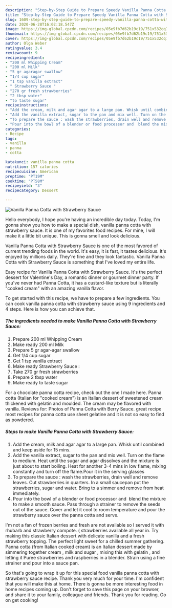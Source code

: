 ```yaml
---
description: "Step-by-Step Guide to Prepare Speedy Vanilla Panna Cotta with Strawberry Sauce"
title: "Step-by-Step Guide to Prepare Speedy Vanilla Panna Cotta with Strawberry Sauce"
slug: 1609-step-by-step-guide-to-prepare-speedy-vanilla-panna-cotta-with-strawberry-sauce
date: 2020-06-28T16:02:18.547Z
image: https://img-global.cpcdn.com/recipes/05e9fb7d62b19c19/751x532cq70/vanilla-panna-cotta-with-strawberry-sauce-recipe-main-photo.jpg
thumbnail: https://img-global.cpcdn.com/recipes/05e9fb7d62b19c19/751x532cq70/vanilla-panna-cotta-with-strawberry-sauce-recipe-main-photo.jpg
cover: https://img-global.cpcdn.com/recipes/05e9fb7d62b19c19/751x532cq70/vanilla-panna-cotta-with-strawberry-sauce-recipe-main-photo.jpg
author: Olga Weber
ratingvalue: 3.4
reviewcount: 9
recipeingredient:
- "200 ml Whipping Cream"
- "200 ml Milk"
- "5 gr agaragar swallow"
- "1/4 cup sugar"
- "1 tsp vanilla extract"
- " Strawberry Sauce "
- "270 gr fresh strawberries"
- "2 tbsp water"
- "to taste sugar"
recipeinstructions:
- "Add the cream, milk and agar agar to a large pan. Whisk until combined and keep aside for 15 mins."
- "Add the vanilla extract, sugar to the pan and mix well. Turn on the flame to medium. Heat until the sugar and agar dissolves and the mixture is just about to start boiling. Heat for another 3-4 mins in low flame, mixing constantly and turn off the flame.Pour it in the serving glasses"
- "To prepare the sauce : wash the strawberries, drain well and remove leaves. Cut strawberries in quarters. In a small saucepan put the strawberries, sugar and water. Bring to a simmer and remove from heat immediately."
- "Pour into the bowl of a blender or food processor and  blend the mixture to make a smooth sauce. Pass through a strainer to remove the seeds out of the sauce. Cover and let it cool to room temperature and pour the strawberry sauce over the panna cotta and serve."
categories:
- Recipe
tags:
- vanilla
- panna
- cotta

katakunci: vanilla panna cotta 
nutrition: 157 calories
recipecuisine: American
preptime: "PT19M"
cooktime: "PT58M"
recipeyield: "3"
recipecategory: Dessert

---
```



![Vanilla Panna Cotta with Strawberry Sauce](https://img-global.cpcdn.com/recipes/05e9fb7d62b19c19/751x532cq70/vanilla-panna-cotta-with-strawberry-sauce-recipe-main-photo.jpg)

Hello everybody, I hope you're having an incredible day today. Today, I'm gonna show you how to make a special dish, vanilla panna cotta with strawberry sauce. It is one of my favorites food recipes. For mine, I will make it a little bit unique. This is gonna smell and look delicious.

Vanilla Panna Cotta with Strawberry Sauce is one of the most favored of current trending foods in the world. It's easy, it is fast, it tastes delicious. It's enjoyed by millions daily. They're fine and they look fantastic. Vanilla Panna Cotta with Strawberry Sauce is something that I've loved my entire life.

Easy recipe for Vanilla Panna Cotta with Strawberry Sauce. It&#39;s the perfect dessert for Valentine&#39;s Day, a romantic dinner or gourmet dinner party. If you&#39;ve never had Panna Cotta, it has a custard-like texture but is literally &#34;cooked cream&#34; with an amazing vanilla flavor.


To get started with this recipe, we have to prepare a few ingredients. You can cook vanilla panna cotta with strawberry sauce using 9 ingredients and 4 steps. Here is how you can achieve that.

<!--inarticleads1-->

##### The ingredients needed to make Vanilla Panna Cotta with Strawberry Sauce:

1. Prepare 200 ml Whipping Cream
1. Make ready 200 ml Milk
1. Prepare 5 gr agar-agar swallow
1. Get 1/4 cup sugar
1. Get 1 tsp vanilla extract
1. Make ready  Strawberry Sauce :
1. Take 270 gr fresh strawberries
1. Prepare 2 tbsp water
1. Make ready to taste sugar


For a chocolate panna cotta recipe, check out the one I made here. Panna cotta (Italian for &#34;cooked cream&#34;) is an Italian dessert of sweetened cream thickened with gelatin and moulded. The cream may be flavored with vanilla. Reviews for: Photos of Panna Cotta with Berry Sauce. great recipe most recipes for panna cotta use sheet gelatine and it is not so easy to find as powdered. 

<!--inarticleads2-->

##### Steps to make Vanilla Panna Cotta with Strawberry Sauce:

1. Add the cream, milk and agar agar to a large pan. Whisk until combined and keep aside for 15 mins.
1. Add the vanilla extract, sugar to the pan and mix well. Turn on the flame to medium. Heat until the sugar and agar dissolves and the mixture is just about to start boiling. Heat for another 3-4 mins in low flame, mixing constantly and turn off the flame.Pour it in the serving glasses
1. To prepare the sauce : wash the strawberries, drain well and remove leaves. Cut strawberries in quarters. In a small saucepan put the strawberries, sugar and water. Bring to a simmer and remove from heat immediately.
1. Pour into the bowl of a blender or food processor and  blend the mixture to make a smooth sauce. Pass through a strainer to remove the seeds out of the sauce. Cover and let it cool to room temperature and pour the strawberry sauce over the panna cotta and serve.


I&#39;m not a fan of frozen berries and fresh are not available so I served it with rhubarb and strawberry compote. ( strawberries available all year in. Try making this classic Italian dessert with delicate vanilla and a fresh strawberry topping. The perfect light sweet for a chilled summer gathering. Panna cotta (from Italian cooked cream) is an Italian dessert made by simmering together cream , milk and sugar , mixing this with gelatin , and letting it Puree strawberries and raspberries in a blender. Strain using a fine strainer and pour into a sauce pan. 

So that's going to wrap it up for this special food vanilla panna cotta with strawberry sauce recipe. Thank you very much for your time. I'm confident that you will make this at home. There is gonna be more interesting food in home recipes coming up. Don't forget to save this page on your browser, and share it to your family, colleague and friends. Thank you for reading. Go on get cooking!
